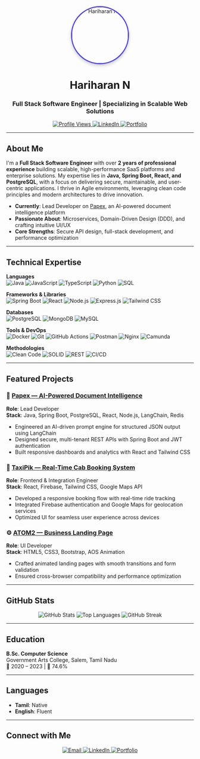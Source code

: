 <div align="center">
 <img src="https://avatars.githubusercontent.com/u/144653124?v=4" 
     alt="Hariharan N" 
     style="border-radius: 50%; width: 150px; height: 150px; object-fit: cover; border: 3px solid #4f46e5; box-shadow: 0 4px 8px rgba(0,0,0,0.2);">

  <h1>Hariharan N</h1>
  <h3>Full Stack Software Engineer | Specializing in Scalable Web Solutions</h3>
  <p>
    <a href="https://github.com/haristrange">
      <img src="https://komarev.com/ghpvc/?username=haristrange&label=Profile%20Views&color=4f46e5&style=flat-square" alt="Profile Views"/>
    </a>
    <a href="https://www.linkedin.com/in/natarajhari">
      <img src="https://img.shields.io/badge/LinkedIn-0A66C2?style=flat-square&logo=linkedin&logoColor=white" alt="LinkedIn"/>
    </a>
    <a href="https://hariportfoliio.netlify.app">
      <img src="https://img.shields.io/badge/Portfolio-000000?style=flat-square&logo=vercel&logoColor=white" alt="Portfolio"/>
    </a>
  </p>
</div>

---

## About Me

I'm a **Full Stack Software Engineer** with over **2 years of professional experience** building scalable, high-performance SaaS platforms and enterprise solutions. My expertise lies in **Java, Spring Boot, React, and PostgreSQL**, with a focus on delivering secure, maintainable, and user-centric applications. I thrive in Agile environments, leveraging clean code principles and modern architectures to drive innovation.

- **Currently**: Lead Developer on [Papex](https://papex.sholas.io/), an AI-powered document intelligence platform
- **Passionate About**: Microservices, Domain-Driven Design (DDD), and crafting intuitive UI/UX
- **Core Strengths**: Secure API design, full-stack development, and performance optimization

---

## Technical Expertise

**Languages**  
![Java](https://img.shields.io/badge/Java-007396?style=flat-square&logo=java&logoColor=white) ![JavaScript](https://img.shields.io/badge/JavaScript-F7DF1E?style=flat-square&logo=javascript&logoColor=black) ![TypeScript](https://img.shields.io/badge/TypeScript-3178C6?style=flat-square&logo=typescript&logoColor=white) ![Python](https://img.shields.io/badge/Python-3776AB?style=flat-square&logo=python&logoColor=white) ![SQL](https://img.shields.io/badge/SQL-4479A1?style=flat-square&logo=postgresql&logoColor=white)

**Frameworks & Libraries**  
![Spring Boot](https://img.shields.io/badge/Spring%20Boot-6DB33F?style=flat-square&logo=spring&logoColor=white) ![React](https://img.shields.io/badge/React-61DAFB?style=flat-square&logo=react&logoColor=black) ![Node.js](https://img.shields.io/badge/Node.js-339933?style=flat-square&logo=node.js&logoColor=white) ![Express.js](https://img.shields.io/badge/Express.js-000000?style=flat-square&logo=express&logoColor=white) ![Tailwind CSS](https://img.shields.io/badge/Tailwind%20CSS-38B2AC?style=flat-square&logo=tailwind-css&logoColor=white)

**Databases**  
![PostgreSQL](https://img.shields.io/badge/PostgreSQL-4169E1?style=flat-square&logo=postgresql&logoColor=white) ![MongoDB](https://img.shields.io/badge/MongoDB-47A248?style=flat-square&logo=mongodb&logoColor=white) ![MySQL](https://img.shields.io/badge/MySQL-4479A1?style=flat-square&logo=mysql&logoColor=white)

**Tools & DevOps**  
![Docker](https://img.shields.io/badge/Docker-2496ED?style=flat-square&logo=docker&logoColor=white) ![Git](https://img.shields.io/badge/Git-F05032?style=flat-square&logo=git&logoColor=white) ![GitHub Actions](https://img.shields.io/badge/GitHub%20Actions-2088FF?style=flat-square&logo=github-actions&logoColor=white) ![Postman](https://img.shields.io/badge/Postman-FF6C37?style=flat-square&logo=postman&logoColor=white) ![Nginx](https://img.shields.io/badge/Nginx-009639?style=flat-square&logo=nginx&logoColor=white) ![Camunda](https://img.shields.io/badge/Camunda-0078D6?style=flat-square&logo=camunda&logoColor=white)

**Methodologies**  
![Clean Code](https://img.shields.io/badge/Clean%20Code-000000?style=flat-square) ![SOLID](https://img.shields.io/badge/SOLID%20Principles-000000?style=flat-square) ![REST](https://img.shields.io/badge/REST%20API-000000?style=flat-square) ![CI/CD](https://img.shields.io/badge/CI%2FCD-000000?style=flat-square)

---

## Featured Projects

### 📘 [Papex — AI-Powered Document Intelligence](https://papex.sholas.io/)  
**Role**: Lead Developer  
**Stack**: Java, Spring Boot, PostgreSQL, React, Node.js, LangChain, Redis  

- Engineered an AI-driven prompt engine for structured JSON output using LangChain
- Designed secure, multi-tenant REST APIs with Spring Boot and JWT authentication
- Built responsive dashboards and analytics with React and Tailwind CSS

### 🚖 [TaxiPik — Real-Time Cab Booking System](https://github.com/haristrange/taxipik)  
**Role**: Frontend & Integration Engineer  
**Stack**: React, Firebase, Tailwind CSS, Google Maps API  

- Developed a responsive booking flow with real-time ride tracking
- Integrated Firebase authentication and Google Maps for geolocation services
- Optimized UI for seamless user experience across devices

### ⚙️ [ATOM2 — Business Landing Page](https://github.com/haristrange/atom2)  
**Role**: UI Developer  
**Stack**: HTML5, CSS3, Bootstrap, AOS Animation  

- Crafted animated landing pages with smooth transitions and form validation
- Ensured cross-browser compatibility and performance optimization

---

## GitHub Stats

<div align="center">
  <img src="https://github-readme-stats.vercel.app/api?username=haristrange&show_icons=true&theme=transparent&hide_border=true&title_color=4f46e5&text_color=ffffff&icon_color=22d3ee" alt="GitHub Stats" />
  <img src="https://github-readme-stats.vercel.app/api/top-langs/?username=haristrange&layout=compact&theme=transparent&hide_border=true&title_color=4f46e5&text_color=ffffff&icon_color=22d3ee" alt="Top Languages" />
  <img src="https://github-readme-streak-stats.herokuapp.com/?user=haristrange&theme=transparent&hide_border=true&background=00000000&stroke=4f46e5&ring=4f46e5&fire=22d3ee&currStreakLabel=4f46e5&sideLabels=ffffff" alt="GitHub Streak" />
</div>

---

## Education

**B.Sc. Computer Science**  
Government Arts College, Salem, Tamil Nadu  
📅 2020 – 2023 | 🎯 74.6%

---

## Languages

- **Tamil**: Native
- **English**: Fluent

---

## Connect with Me

<div align="center">
  <a href="mailto:natarajhari1@gmail.com">
    <img src="https://img.shields.io/badge/Email-natarajhari1@gmail.com-D14836?style=for-the-badge&logo=gmail&logoColor=white" alt="Email"/>
  </a>
  <a href="https://www.linkedin.com/in/natarajhari">
    <img src="https://img.shields.io/badge/LinkedIn-natarajhari-0A66C2?style=for-the-badge&logo=linkedin&logoColor=white" alt="LinkedIn"/>
  </a>
  <a href="https://hariportfoliio.netlify.app">
    <img src="https://img.shields.io/badge/Portfolio-haristrange.portfolio-000000?style=for-the-badge&logo=vercel&logoColor=white" alt="Portfolio"/>
  </a>
</div>
